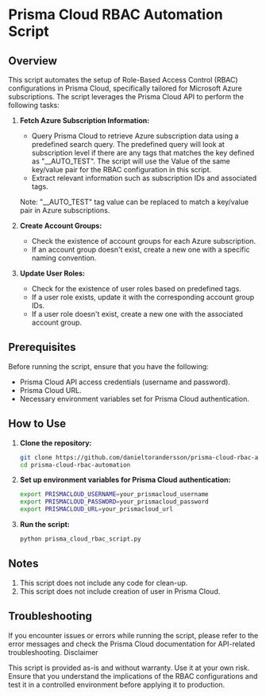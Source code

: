 # Prisma Cloud RBAC Automation Script

## Overview

This script automates the setup of Role-Based Access Control (RBAC) configurations in Prisma Cloud, specifically tailored for Microsoft Azure subscriptions. The script leverages the Prisma Cloud API to perform the following tasks:

1. **Fetch Azure Subscription Information:**
   - Query Prisma Cloud to retrieve Azure subscription data using a predefined search query. The predefined query will look at subscription level if there are any tags that matches the key defined as "__AUTO_TEST". The script will use the Value of the same key/value pair for the RBAC configuration in this script.
   - Extract relevant information such as subscription IDs and associated tags.

   Note: "__AUTO_TEST" tag value can be replaced to match a key/value pair in Azure subscriptions.

2. **Create Account Groups:**
   - Check the existence of account groups for each Azure subscription.
   - If an account group doesn't exist, create a new one with a specific naming convention.

3. **Update User Roles:**
   - Check for the existence of user roles based on predefined tags.
   - If a user role exists, update it with the corresponding account group IDs.
   - If a user role doesn't exist, create a new one with the associated account group.

## Prerequisites

Before running the script, ensure that you have the following:

- Prisma Cloud API access credentials (username and password).
- Prisma Cloud URL.
- Necessary environment variables set for Prisma Cloud authentication.

## How to Use

1. **Clone the repository:**

   ```bash
   git clone https://github.com/danieltorandersson/prisma-cloud-rbac-automation.git
   cd prisma-cloud-rbac-automation


2. **Set up environment variables for Prisma Cloud authentication:**

    ```bash
    export PRISMACLOUD_USERNAME=your_prismacloud_username
    export PRISMACLOUD_PASSWORD=your_prismacloud_password
    export PRISMACLOUD_URL=your_prismacloud_url

3. **Run the script:**

    ```bash
    python prisma_cloud_rbac_script.py


## Notes

1. This script does not include any code for clean-up.
2. This script does not include creation of user in Prisma Cloud.


## Troubleshooting

If you encounter issues or errors while running the script, please refer to the error messages and check the Prisma Cloud documentation for API-related troubleshooting.
Disclaimer

This script is provided as-is and without warranty. Use it at your own risk. Ensure that you understand the implications of the RBAC configurations and test it in a controlled environment before applying it to production.


